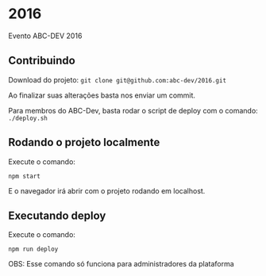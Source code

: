 # 2016
Evento ABC-DEV 2016

## Contribuindo

Download do projeto: `git clone git@github.com:abc-dev/2016.git`

Ao finalizar suas alterações basta nos enviar um commit.

Para membros do ABC-Dev, basta rodar o script de deploy com o comando: `./deploy.sh`

## Rodando o projeto localmente

Execute o comando:

```
npm start
```

E o navegador irá abrir com o projeto rodando em localhost.

## Executando deploy

Execute o comando:

```
npm run deploy
```

OBS: Esse comando só funciona para administradores da plataforma
